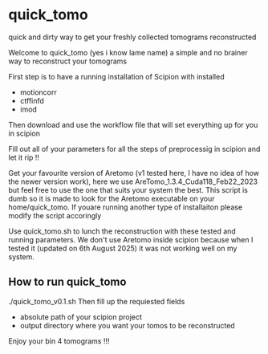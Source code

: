 # quick_tomo
quick and dirty way to get your freshly collected tomograms reconstructed 


Welcome to quick_tomo (yes i know lame name) a simple and no brainer way to reconstruct your tomograms

First step is to have a running installation of Scipion with installed 
  - motioncorr 
  - ctffinfd 
  - imod 

Then download and use the workflow file that will set everything up for you in scipion 

Fill out all of your parameters for all the steps of preprocessig in scipion and let it rip !!

Get your favourite version of Aretomo (v1 tested here, I have no idea of how the newer version work), here we use AreTomo_1.3.4_Cuda118_Feb22_2023 but feel free to use the one that suits your system the best. This script is dumb so it is made to look for the Aretomo executable on your home/quick_tomo. 
If youare running another type of installaiton please modify the script accoringly

Use quick_tomo.sh to lunch the reconstruction with these tested and running parameters. We don't use Aretomo inside scipion because when I tested it (updated on 6th August 2025) it was not working well on my system. 

## How to run quick_tomo

./quick_tomo_v0.1.sh 
Then fill up the requiested fields 
  - absolute path of your scipion project
  - output directory where you want your tomos to be reconstructed

Enjoy your bin 4 tomograms !!!
